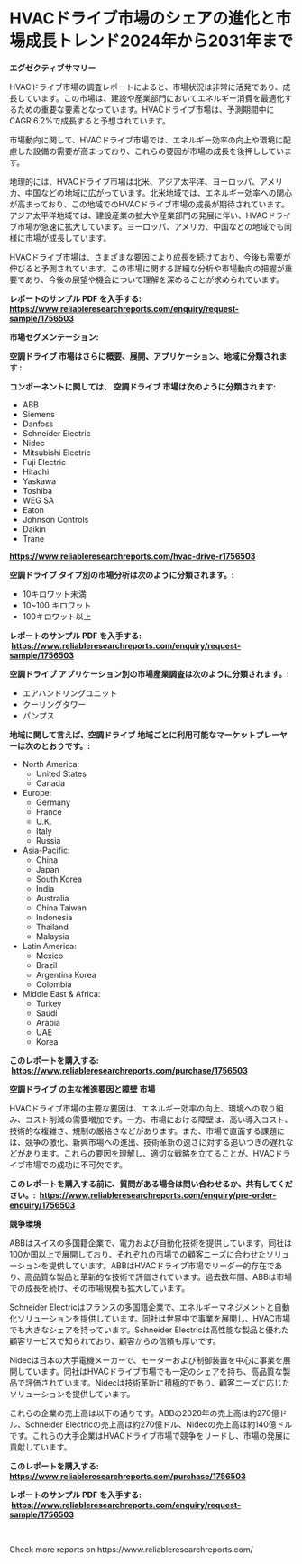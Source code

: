 <p><h1>HVACドライブ市場のシェアの進化と市場成長トレンド2024年から2031年まで</h1></p><p><strong>エグゼクティブサマリー</strong></p>
<p><p>HVACドライブ市場の調査レポートによると、市場状況は非常に活発であり、成長しています。この市場は、建設や産業部門においてエネルギー消費を最適化するための重要な要素となっています。HVACドライブ市場は、予測期間中にCAGR 6.2%で成長すると予想されています。</p><p>市場動向に関して、HVACドライブ市場では、エネルギー効率の向上や環境に配慮した設備の需要が高まっており、これらの要因が市場の成長を後押ししています。</p><p>地理的には、HVACドライブ市場は北米、アジア太平洋、ヨーロッパ、アメリカ、中国などの地域に広がっています。北米地域では、エネルギー効率への関心が高まっており、この地域でのHVACドライブ市場の成長が期待されています。アジア太平洋地域では、建設産業の拡大や産業部門の発展に伴い、HVACドライブ市場が急速に拡大しています。ヨーロッパ、アメリカ、中国などの地域でも同様に市場が成長しています。</p><p>HVACドライブ市場は、さまざまな要因により成長を続けており、今後も需要が伸びると予測されています。この市場に関する詳細な分析や市場動向の把握が重要であり、今後の展望や機会について理解を深めることが求められています。</p></p>
<p><strong>レポートのサンプル PDF を入手する: <a href="https://www.reliableresearchreports.com/enquiry/request-sample/1756503">https://www.reliableresearchreports.com/enquiry/request-sample/1756503</a></strong></p>
<p><strong>市場セグメンテーション:</strong></p>
<p><strong> 空調ドライブ 市場はさらに概要、展開、アプリケーション、地域に分類されます :</strong></p>
<p><strong>コンポーネントに関しては、 空調ドライブ 市場は次のように分類されます: &nbsp;</strong></p>
<p><ul><li>ABB</li><li>Siemens</li><li>Danfoss</li><li>Schneider Electric</li><li>Nidec</li><li>Mitsubishi Electric</li><li>Fuji Electric</li><li>Hitachi</li><li>Yaskawa</li><li>Toshiba</li><li>WEG SA</li><li>Eaton</li><li>Johnson Controls</li><li>Daikin</li><li>Trane</li></ul></p>
<p><strong><a href="https://www.reliableresearchreports.com/hvac-drive-r1756503">https://www.reliableresearchreports.com/hvac-drive-r1756503</a></strong></p>
<p><strong> 空調ドライブ タイプ別の市場分析は次のように分類されます。:</strong></p>
<p><ul><li>10キロワット未満</li><li>10~100 キロワット</li><li>100キロワット以上</li></ul></p>
<p><strong>レポートのサンプル PDF を入手する: &nbsp;<a href="https://www.reliableresearchreports.com/enquiry/request-sample/1756503">https://www.reliableresearchreports.com/enquiry/request-sample/1756503</a></strong></p>
<p><strong> 空調ドライブ アプリケーション別の市場産業調査は次のように分類されます。:</strong></p>
<p><ul><li>エアハンドリングユニット</li><li>クーリングタワー</li><li>パンプス</li></ul></p>
<p><strong>地域に関して言えば、空調ドライブ 地域ごとに利用可能なマーケットプレーヤーは次のとおりです。:</strong></p>
<p><ul>
    <li>
        North America:
        <ul>
            <li>United States</li>
            <li>Canada</li>
        </ul>
    </li>
    <li>
        Europe:
        <ul>
            <li>Germany</li>
            <li>France</li>
            <li>U.K.</li>
            <li>Italy</li>
            <li>Russia</li>
        </ul>
    </li>
    <li>
        Asia-Pacific:
        <ul>
            <li>China</li>
            <li>Japan</li>
            <li>South Korea</li>
            <li>India</li>
            <li>Australia</li>
            <li>China Taiwan</li>
            <li>Indonesia</li>
            <li>Thailand</li>
            <li>Malaysia</li>
        </ul>
    </li>
    <li>
        Latin America:
        <ul>
            <li>Mexico</li>
            <li>Brazil</li>
            <li>Argentina Korea</li>
            <li>Colombia</li>
        </ul>
    </li>
    <li>
        Middle East & Africa:
        <ul>
            <li>Turkey</li>
            <li>Saudi</li>
            <li>Arabia</li>
            <li>UAE</li>
            <li>Korea</li>
        </ul>
    </li>
    </ul></p>
<p><strong>このレポートを購入する: &nbsp;<a href="https://www.reliableresearchreports.com/purchase/1756503">https://www.reliableresearchreports.com/purchase/1756503</a></strong></p>
<p><strong>空調ドライブ の主な推進要因と障壁 市場</strong></p>
<p><p>HVACドライブ市場の主要な要因は、エネルギー効率の向上、環境への取り組み、コスト削減の需要増加です。一方、市場における障壁は、高い導入コスト、技術的な複雑さ、規制の厳格さなどがあります。また、市場で直面する課題には、競争の激化、新興市場への進出、技術革新の速さに対する追いつきの遅れなどがあります。これらの要因を理解し、適切な戦略を立てることが、HVACドライブ市場での成功に不可欠です。</p></p>
<p><strong>このレポートを購入する前に、質問がある場合は問い合わせるか、共有してください。:&nbsp; <a href="https://www.reliableresearchreports.com/enquiry/pre-order-enquiry/1756503">https://www.reliableresearchreports.com/enquiry/pre-order-enquiry/1756503</a></strong></p>
<p><strong>競争環境</strong></p>
<p><p>ABBはスイスの多国籍企業で、電力および自動化技術を提供しています。同社は100か国以上で展開しており、それぞれの市場での顧客ニーズに合わせたソリューションを提供しています。ABBはHVACドライブ市場でリーダー的存在であり、高品質な製品と革新的な技術で評価されています。過去数年間、ABBは市場での成長を続け、その市場規模も拡大しています。</p><p>Schneider Electricはフランスの多国籍企業で、エネルギーマネジメントと自動化ソリューションを提供しています。同社は世界中で事業を展開し、HVAC市場でも大きなシェアを持っています。Schneider Electricは高性能な製品と優れた顧客サービスで知られており、顧客からの信頼も厚いです。</p><p>Nidecは日本の大手電機メーカーで、モーターおよび制御装置を中心に事業を展開しています。同社はHVACドライブ市場でも一定のシェアを持ち、高品質な製品で評価されています。Nidecは技術革新に積極的であり、顧客ニーズに応じたソリューションを提供しています。</p><p>これらの企業の売上高は以下の通りです。ABBの2020年の売上高は約270億ドル、Schneider Electricの売上高は約270億ドル、Nidecの売上高は約140億ドルです。これらの大手企業はHVACドライブ市場で競争をリードし、市場の発展に貢献しています。</p></p>
<p><strong>このレポートを購入する: &nbsp; <a href="https://www.reliableresearchreports.com/purchase/1756503">https://www.reliableresearchreports.com/purchase/1756503</a></strong></p>
<p><strong>レポートのサンプル PDF を入手する: &nbsp;<a href="https://www.reliableresearchreports.com/enquiry/request-sample/1756503">https://www.reliableresearchreports.com/enquiry/request-sample/1756503</a></strong><strong></strong></p>
<p>&nbsp;</p>
<p>Check more reports on https://www.reliableresearchreports.com/</p>